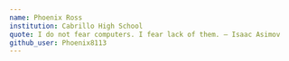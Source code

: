 ```yaml
---
name: Phoenix Ross
institution: Cabrillo High School 
quote: I do not fear computers. I fear lack of them. — Isaac Asimov 
github_user: Phoenix8113
---
```

